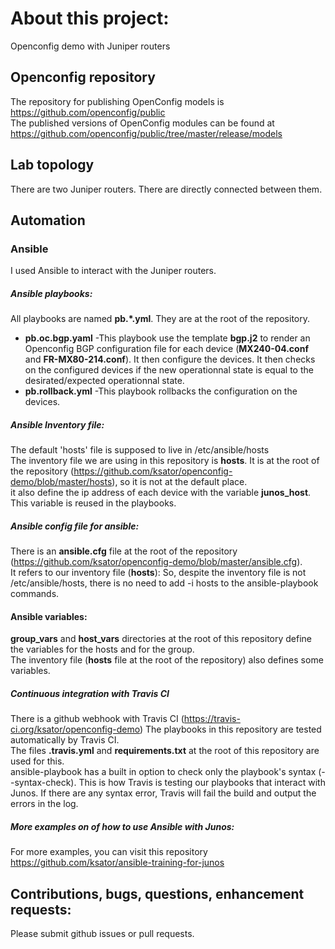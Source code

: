 # About this project:   
Openconfig demo with Juniper routers

## Openconfig repository
The repository for publishing OpenConfig models is https://github.com/openconfig/public   
The published versions of OpenConfig modules can be found at https://github.com/openconfig/public/tree/master/release/models 

## Lab topology
There are two Juniper routers. There are directly connected between them.   

## Automation

### Ansible
I used Ansible to interact with the Juniper routers.

##### Ansible playbooks:  
All playbooks are named **pb.*.yml**. They are at the root of the repository.    
- **pb.oc.bgp.yaml** -This playbook use the template **bgp.j2** to render an Openconfig BGP configuration file for each device (**MX240-04.conf** and **FR-MX80-214.conf**). It then configure the devices. It then checks on the configured devices if the new operationnal state is equal to the desirated/expected operationnal state.    
- **pb.rollback.yml** -This playbook rollbacks the configuration on the devices.  

##### Ansible Inventory file:  
The default 'hosts' file is supposed to live in /etc/ansible/hosts  
The inventory file we are using in this repository is **hosts**. It is at the root of the repository (https://github.com/ksator/openconfig-demo/blob/master/hosts), so it is not at the default place.  
it also define the ip address of each device with the variable **junos_host**. This variable is reused in the playbooks.     

##### Ansible config file for ansible:   
There is an **ansible.cfg** file at the root of the repository (https://github.com/ksator/openconfig-demo/blob/master/ansible.cfg).  
It refers to our inventory file (**hosts**): So, despite the inventory file is not /etc/ansible/hosts, there is no need to add -i hosts to the ansible-playbook commands.  

#### Ansible variables:   
**group_vars** and **host_vars** directories at the root of this repository define the variables for the hosts and for the group.  
The inventory file (**hosts** file at the root of the repository) also defines some variables.   

##### Continuous integration with Travis CI
There is a github webhook with Travis CI (https://travis-ci.org/ksator/openconfig-demo)
The playbooks in  this repository are tested automatically by Travis CI.  
The files **.travis.yml** and **requirements.txt** at the root of this repository are used for this.  
ansible-playbook has a built in option to check only the playbook's syntax (--syntax-check). This is how Travis is testing our playbooks that interact with Junos. If there are any syntax error, Travis will fail the build and output the errors in the log. 


##### More examples on of how to use Ansible with Junos:   
For more examples, you can visit this repository https://github.com/ksator/ansible-training-for-junos

## Contributions, bugs, questions, enhancement requests:      
Please submit github issues or pull requests.  

